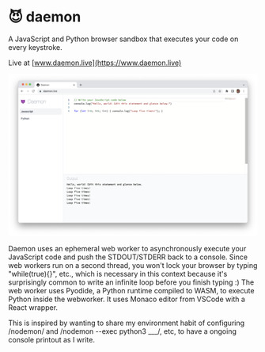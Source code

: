 # 😈 daemon

A JavaScript and Python browser sandbox that executes your code on every keystroke.

Live at [www.daemon.live](https://www.daemon.live)

![public/screenshot.png](public/screenshot.png)

Daemon uses an ephemeral web worker to asynchronously execute your JavaScript code and push the STDOUT/STDERR back to a console. Since web workers run on a second thread, you won't lock your browser by typing "while(true){}", etc., which is necessary in this context because it's surprisingly common to write an infinite loop before you finish typing :) The web worker uses Pyodide, a Python runtime compiled to WASM, to execute Python inside the webworker. It uses Monaco editor from VSCode with a React wrapper.

This is inspired by wanting to share my environment habit of configuring /nodemon/ and /nodemon --exec python3 \_\_\_/, etc, to have a ongoing console printout as I write.
